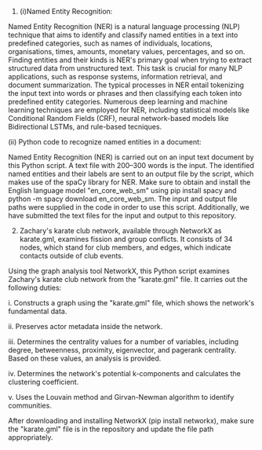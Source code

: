 1. (i)Named Entity Recognition:

Named Entity Recognition (NER) is a natural language processing (NLP) technique that aims to identify and classify named entities in a text into predefined categories, such as names of individuals, locations, organisations, times, amounts, monetary values, percentages, and so on. Finding entities and their kinds is NER's primary goal when trying to extract structured data from unstructured text. This task is crucial for many NLP applications, such as response systems, information retrieval, and document summarization. The typical processes in NER entail tokenizing the input text into words or phrases and then classifying each token into predefined entity categories. Numerous deep learning and machine learning techniques are employed for NER, including statistical models like Conditional Random Fields (CRF), neural network-based models like Bidirectional LSTMs, and rule-based tecniques.

(ii) Python code to recognize named entities in a document:

Named Entity Recognition (NER) is carried out on an input text document by this Python script. A text file with 200–300 words is the input. The identified named entities and their labels are sent to an output file by the script, which makes use of the spaCy library for NER. Make sure to obtain and install the English language model "en_core_web_sm" using pip install spacy and python -m spacy download en_core_web_sm. The input and output file paths were supplied in the code in order to use this script. Additionally, we have submitted the text files for the input and output to this repository.

2. Zachary's karate club network, available through NetworkX as karate.gml, examines fission and group conflicts. It consists of 34 nodes, which stand for club members, and edges, which indicate contacts outside of club events.

Using the graph analysis tool NetworkX, this Python script examines Zachary's karate club network from the "karate.gml" file. It carries out the following duties:

i. Constructs a graph using the "karate.gml" file, which shows the network's fundamental data.

ii. Preserves actor metadata inside the network.

iii. Determines the centrality values for a number of variables, including degree, betweenness, proximity, eigenvector, and pagerank centrality. Based on these values, an analysis is provided.

iv. Determines the network's potential k-components and calculates the clustering coefficient.

v. Uses the Louvain method and Girvan-Newman algorithm to identify communities.

After downloading and installing NetworkX (pip install networkx), make sure the "karate.gml" file is in the repository and update the file path appropriately.
